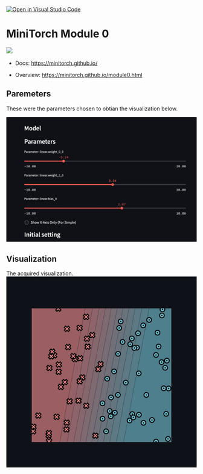 [![Open in Visual Studio Code](https://classroom.github.com/assets/open-in-vscode-c66648af7eb3fe8bc4f294546bfd86ef473780cde1dea487d3c4ff354943c9ae.svg)](https://classroom.github.com/online_ide?assignment_repo_id=8271252&assignment_repo_type=AssignmentRepo)
# MiniTorch Module 0

<img src="https://minitorch.github.io/_images/match.png" width="100px">

* Docs: https://minitorch.github.io/

* Overview: https://minitorch.github.io/module0.html

## Paremeters


These were the parameters chosen to obtian the visualization below.

<img src="img/Screen Shot 2022-08-31 at 6.24.58 PM.png">

## Visualization

The acquired visualization.
<img src="img/mle0_image.png">